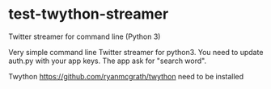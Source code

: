 # test-twython-streamer
Twitter streamer for command line (Python 3)

Very simple command line Twitter streamer for python3. You need to update auth.py with your app keys.
The app ask for "search word".

Twython
https://github.com/ryanmcgrath/twython
need to be installed
